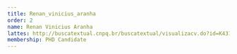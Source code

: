 ```yaml
---
title: Renan_vinicius_aranha
order: 2
name: Renan Vinicius Aranha
lattes: http://buscatextual.cnpq.br/buscatextual/visualizacv.do?id=K4319201P4
membership: PHD Candidate
---
```


